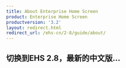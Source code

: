 ```yaml
---
title: About Enterprise Home Screen
product: Enterprise Home Screen
productversion: '3.2'
layout: redirect.html
redirect_url: /ehs-cn/2-8/guide/about/
---
```


## 切换到EHS 2.8，最新的中文版...


